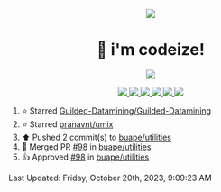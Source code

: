 <p align="center">
    <img src="https://avatars.githubusercontent.com/u/63158950?s=400&u=dd76c829ae30921e131dcbe7c830dc368e2d6e8a&v=4" />
</p>

<h1 align="center">
    👋 i'm codeize!
</h1>

<p align="center">
  <a href="https://skillicons.dev">
    <img align="center" src="https://skillicons.dev/icons?i=discord,bots,ts,nodejs,mysql,postgresql,react,nextjs,tailwindcss" />
  </a>
</p>

<p align="center">
  <a href="https://discord.com/users/668423998777982997">
    <img src="https://nocache.advaith.workers.dev?url=https://img.shields.io/endpoint?url=https://dev.discordprofiles.me/api/badge/status/668423998777982997?simple=true" />
    <img src="https://nocache.advaith.workers.dev?url=https://img.shields.io/endpoint?url=https://dev.discordprofiles.me/api/badge/vscode/668423998777982997" />
    <img src="https://nocache.advaith.workers.dev?url=https://img.shields.io/endpoint?url=https://dev.discordprofiles.me/api/badge/playing/668423998777982997" />
    <img src="https://nocache.advaith.workers.dev?url=https://img.shields.io/endpoint?url=https://dev.discordprofiles.me/api/badge/spotify/668423998777982997" />
    <img src="https://komarev.com/ghpvc/?username=codeize" />
    <img src="https://hits.link/hits?url=https%3A%2F%2Fgithub.com%2FCodeize" />
  </a>
</p>

<!--RECENT_ACTIVITY:start-->
1. ⭐ Starred [Guilded-Datamining/Guilded-Datamining](https://github.com/Guilded-Datamining/Guilded-Datamining)<br>
2. ⭐ Starred [pranavnt/umix](https://github.com/pranavnt/umix)<br>
3. ⬆️ Pushed 2 commit(s) to [buape/utilities](https://github.com/buape/utilities)<br>
4. 🎉 Merged PR [#98](https://github.com/buape/utilities/pull/98) in [buape/utilities](https://github.com/buape/utilities)<br>
5. 👍 Approved [#98](https://github.com/buape/utilities/pull/98#pullrequestreview-1651760395) in [buape/utilities](https://github.com/buape/utilities)<br>
<!--RECENT_ACTIVITY:end-->

<!--RECENT_ACTIVITY:last_update-->
Last Updated: Friday, October 20th, 2023, 9:09:23 AM
<!--RECENT_ACTIVITY:last_update_end-->
